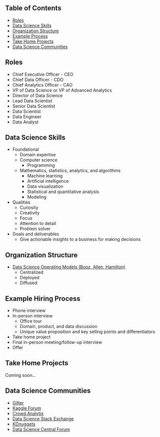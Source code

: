 <h2><a name="toc">Table of Contents</a></h2>

- <a href="#roles">Roles</a>
- <a href="#skills">Data Science Skills</a>
- <a href="#org-structure">Organization Structure</a>
- <a href="#ex-process">Example Process</a>
- <a href="#projects">Take Home Projects</a>
- <a href="#datacommunity">Data Science Communities</a>

<h2><a name="roles">Roles</a></h2>

- Chief Executive Officer - CEO
- Chief Data Officer - CDO
- Chief Analytics Officer - CAO
- VP of Data Science or VP of Advanced Analytics
- Director of Data Science
- Lead Data Scientist
- Senior Data Scientist
- Data Scientist
- Data Engineer
- Data Analyst

<h2><a name="skills">Data Science Skills</a></h2>

- Foundational
    + Domain expertise
    + Computer science
        * Programming
    + Mathematics, statistics, analytics, and algorithms
        * Machine learning
        * Artificial intelligence
        * Data visualization
        * Statistical and quantitative analysis
        * Modeling
- Qualities
    + Curiosity
    + Creativity
    + Focus
    + Attention to detail
    + Problem solver
- Goals and deliverables
    + Give actionable insights to a business for making decisions

<h2><a name="org-structure">Organization Structure</a></h2>

- [Data Science Operating Models (Booz, Allen, Hamilton)](https://www.boozallen.com/content/dam/boozallen/documents/2015/12/2015-FIeld-Guide-To-Data-Science.pdf)
    + Centralized
    + Deployed
    + Diffused

<h2><a name="ex-process">Example Hiring Process</a></h2>

- Phone interview
- In-person interview
    + Office tour
    + Domain, product, and data discussion
    + Unique value proposition and key selling points and differentiators
- Take home project
- Final in-person meeting/follow-up interview
- Offer

<h2><a name="projects">Take Home Projects</a></h2>

Coming soon...

<h2><a name="datacommunity">Data Science Communities</a></h2>

- [Gitter](https://gitter.im/explore/tags/curated:data-science)
- [Kaggle Forum](https://www.kaggle.com/discussion)
- [Crowd Analytix](https://www.crowdanalytix.com/community)
- [Data Science Stack Exchange](https://datascience.stackexchange.com/)
- [KDnuggets](http://www.kdnuggets.com/)
- [Data Science Central Forum](http://www.datasciencecentral.com/forum)

<!-- ## References
- The Field Guide to Data Science (Booz, Allen, Hamilton) -->
